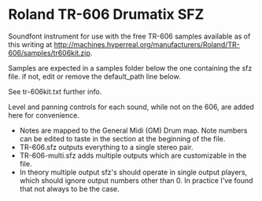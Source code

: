 # Roland TR-606 Drumatix SFZ
Soundfont instrument for use with the free TR-606 samples available as of this writing at http://machines.hyperreal.org/manufacturers/Roland/TR-606/samples/tr606kit.zip. 

Samples are expected in a samples folder below the one containing the sfz file.
if not, edit or remove the default_path line below. 

See tr-606kit.txt further info.

Level and panning controls for each sound, while not on the 606, are added here for convenience.

* Notes are mapped to the General Midi (GM) Drum map. Note numbers can be edited to taste in the section at the beginning of the file.
* TR-606.sfz outputs everything to a single stereo pair.
* TR-606-multi.sfz adds multiple outputs which are customizable in the file.
* In theory multiple output sfz's should operate in single output players, which should ignore output numbers other than 0. In practice I've found that not always to be the case.
 

